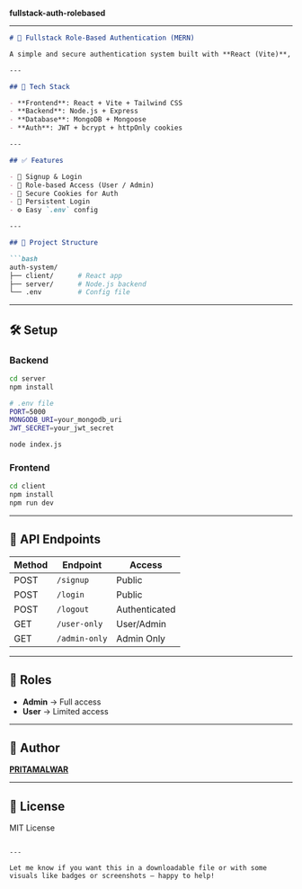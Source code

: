 **fullstack-auth-rolebased**

---

````markdown
# 🔐 Fullstack Role-Based Authentication (MERN)

A simple and secure authentication system built with **React (Vite)**, **Node.js**, **Express**, and **MongoDB**. Includes **JWT auth**, **httpOnly cookies**, and **role-based access (User/Admin)**.

---

## 🚀 Tech Stack

- **Frontend**: React + Vite + Tailwind CSS  
- **Backend**: Node.js + Express  
- **Database**: MongoDB + Mongoose  
- **Auth**: JWT + bcrypt + httpOnly cookies

---

## ✅ Features

- 📝 Signup & Login
- 🔐 Role-based Access (User / Admin)
- 🍪 Secure Cookies for Auth
- 🔄 Persistent Login
- ⚙️ Easy `.env` config

---

## 📁 Project Structure

```bash
auth-system/
├── client/      # React app
├── server/      # Node.js backend
└── .env         # Config file
````

---

## 🛠️ Setup

### Backend

```bash
cd server
npm install

# .env file
PORT=5000
MONGODB_URI=your_mongodb_uri
JWT_SECRET=your_jwt_secret

node index.js
```

### Frontend

```bash
cd client
npm install
npm run dev
```

---

## 🔐 API Endpoints

| Method | Endpoint      | Access        |
| ------ | ------------- | ------------- |
| POST   | `/signup`     | Public        |
| POST   | `/login`      | Public        |
| POST   | `/logout`     | Authenticated |
| GET    | `/user-only`  | User/Admin    |
| GET    | `/admin-only` | Admin Only    |

---

## 👤 Roles

* **Admin** → Full access
* **User** → Limited access

---

## 🙌 Author

[**PRITAMALWAR**](https://github.com/PRITAMALWAR)

---

## 📄 License

MIT License

```

---

Let me know if you want this in a downloadable file or with some visuals like badges or screenshots — happy to help!
```

